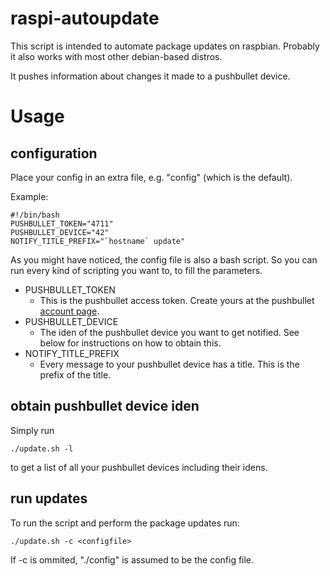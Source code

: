 # raspi-autoupdate #
This script is intended to automate package updates on raspbian. Probably it also works with most other debian-based distros.

It pushes information about changes it made to a pushbullet device.

# Usage #
## configuration ##
Place your config in an extra file, e.g. "config" (which is the default).

Example:

    #!/bin/bash
    PUSHBULLET_TOKEN="4711"
    PUSHBULLET_DEVICE="42"
    NOTIFY_TITLE_PREFIX="`hostname` update"

As you might have noticed, the config file is also a bash script. So you can run every kind of scripting you want to, to fill the parameters.

- PUSHBULLET\_TOKEN
  - This is the pushbullet access token. Create yours at the pushbullet [account page](https://www.pushbullet.com/#settings/account).
- PUSHBULLET\_DEVICE
  - The iden of the pushbullet device you want to get notified. See below for instructions on how to obtain this. 
- NOTIFY\_TITLE\_PREFIX
  - Every message to your pushbullet device has a title. This is the prefix of the title.

## obtain pushbullet device iden ##
Simply run

    ./update.sh -l

to get a list of all your pushbullet devices including their idens.


## run updates ##
To run the script and perform the package updates run:

    ./update.sh -c <configfile>

If -c is ommited, "./config" is assumed to be the config file.

